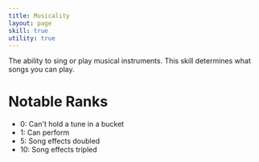 ```yaml
---
title: Musicality
layout: page
skill: true
utility: true
---
```

The ability to sing or play musical instruments. This skill determines what songs you can play.

# Notable Ranks
- 0: Can't hold a tune in a bucket
- 1: Can perform
- 5: Song effects doubled
- 10: Song effects tripled
